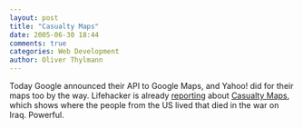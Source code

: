 ```yaml
---
layout: post
title: "Casualty Maps"
date: 2005-06-30 18:44
comments: true
categories: Web Development
author: Oliver Thylmann
---
```



Today Google announced their API to Google Maps, and Yahoo! did for their maps too by the way. Lifehacker is already [reporting](http://www.lifehacker.com/software/search-engines/google-maps-iraq-war-casualties-110736.php) about [Casualty Maps](http://www.casualty-maps.com/), which shows where the people from the US lived that died in the war on Iraq. Powerful.


